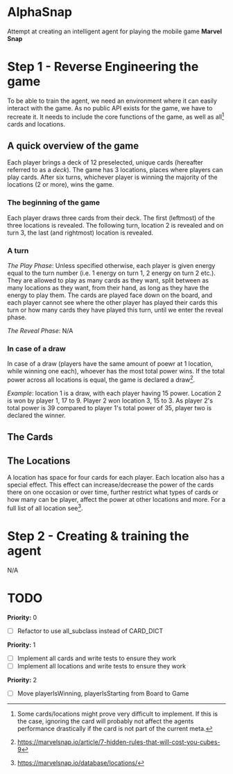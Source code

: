 # AlphaSnap

Attempt at creating an intelligent agent for playing the mobile game **Marvel Snap**

# Step 1 - Reverse Engineering the game
To be able to train the agent, we need an environment where it can easily interact with the game. As no public API exists for the game, we have to recreate it. It needs to include the core functions of the game, as well as all[^1] cards and locations.

## A quick overview of the game
Each player brings a deck of 12 preselected, unique cards (hereafter referred to as a *deck*). The game has 3 locations, places where players can play cards. After six turns, whichever player is winning the majority of the locations (2 or more), wins the game.

### The beginning of the game
Each player draws three cards from their deck. The first (leftmost) of the three locations is revealed. The following turn, location 2 is revealed and on turn 3, the last (and rightmost) location is revealed.

### A turn
*The Play Phase*: Unless specified otherwise, each player is given energy equal to the turn number (i.e. 1 energy on turn 1, 2 energy on turn 2 etc.). They are allowed to play as many cards as they want, split between as many locations as they want, from their hand, as long as they have the energy to play them. The cards are played face down on the board, and each player cannot see where the other player has played their cards this turn or how many cards they have played this turn, until we enter the reveal phase.

*The Reveal Phase*: N/A


### In case of a draw
In case of a draw (players have the same amount of poewr at 1 location, while winning one each), whoever has the most total power wins. If the total power across all locations is equal, the game is declared a draw[^2].

*Example*: location 1 is a draw, with each player having 15 power. Location 2 is won by player 1, 17 to 9. Player 2 won location 3, 15 to 3. As player 2's total power is 39 compared to player 1's total power of 35, player two is declared the winner.

## The Cards

## The Locations
A location has space for four cards for each player. Each location also has a special effect. This effect can increase/decrease the power of the cards there on one occasion or over time, further restrict what types of cards or how many can be player, affect the power at other locations and more. For a full list of all location see[^3].


# Step 2 - Creating & training the agent
N/A


# TODO

**Priority:** 0
 - [ ] Refactor to use all_subclass instead of CARD_DICT

**Priority:** 1
 - [ ] Implement all cards and write tests to ensure they work
 - [ ] Implement all locations and write tests to ensure they work

**Priority:** 2
 - [ ] Move playerIsWinning, playerIsStarting from Board to Game

[^1]: Some cards/locations might prove very difficult to implement. If this is the case, ignoring the card will probably not affect the agents performance drastically if the card is not part of the current meta.
[^2]: https://marvelsnap.io/article/7-hidden-rules-that-will-cost-you-cubes-9
[^3]: https://marvelsnap.io/database/locations/
